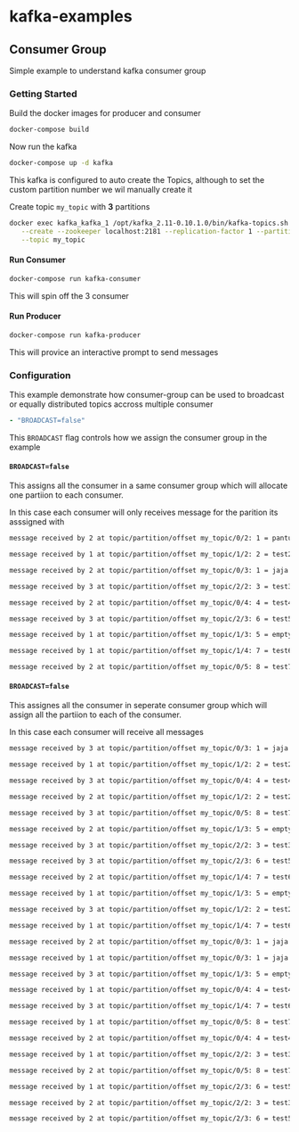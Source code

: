 # kafka-examples


## Consumer Group

Simple example to understand kafka consumer group 

### Getting Started 
Build the docker images for producer and consumer 
```sh
docker-compose build 
```
Now run the kafka 
```sh
docker-compose up -d kafka
```
This kafka is configured to auto create the Topics, 
although to set the custom partition number we wil manually create it


Create topic `my_topic` with **3** partitions
```sh
docker exec kafka_kafka_1 /opt/kafka_2.11-0.10.1.0/bin/kafka-topics.sh \
   --create --zookeeper localhost:2181 --replication-factor 1 --partitions 3 \
   --topic my_topic
```

#### Run Consumer 
```sh
docker-compose run kafka-consumer
```
This will spin off the 3 consumer  

#### Run Producer
```sh
docker-compose run kafka-producer
```
This will provice an interactive prompt to send messages 

### Configuration 
This example demonstrate how consumer-group can be used to broadcast or equally distributed topics accross multiple consumer 
```yaml
- "BROADCAST=false"
```
This `BROADCAST` flag controls how we assign the consumer group in the example 
#### `BROADCAST=false`
This assigns all the consumer in a same consumer group 
which will allocate one partiion to each consumer.

In this case each consumer will only receives message for the parition its asssigned with 
```sh
message received by 2 at topic/partition/offset my_topic/0/2: 1 = pantu

message received by 1 at topic/partition/offset my_topic/1/2: 2 = test2

message received by 2 at topic/partition/offset my_topic/0/3: 1 = jaja

message received by 3 at topic/partition/offset my_topic/2/2: 3 = test3 

message received by 2 at topic/partition/offset my_topic/0/4: 4 = test4

message received by 3 at topic/partition/offset my_topic/2/3: 6 = test5

message received by 1 at topic/partition/offset my_topic/1/3: 5 = empty

message received by 1 at topic/partition/offset my_topic/1/4: 7 = test6

message received by 2 at topic/partition/offset my_topic/0/5: 8 = test7
```

#### `BROADCAST=false`
This assignes all the consumer in seperate consumer group
which will assign all the partiion to each of the consumer.

In this case each consumer will receive all messages
```sh
message received by 3 at topic/partition/offset my_topic/0/3: 1 = jaja

message received by 1 at topic/partition/offset my_topic/1/2: 2 = test2

message received by 3 at topic/partition/offset my_topic/0/4: 4 = test4

message received by 2 at topic/partition/offset my_topic/1/2: 2 = test2

message received by 3 at topic/partition/offset my_topic/0/5: 8 = test7

message received by 2 at topic/partition/offset my_topic/1/3: 5 = empty

message received by 3 at topic/partition/offset my_topic/2/2: 3 = test3 

message received by 3 at topic/partition/offset my_topic/2/3: 6 = test5

message received by 2 at topic/partition/offset my_topic/1/4: 7 = test6

message received by 1 at topic/partition/offset my_topic/1/3: 5 = empty

message received by 3 at topic/partition/offset my_topic/1/2: 2 = test2

message received by 1 at topic/partition/offset my_topic/1/4: 7 = test6

message received by 2 at topic/partition/offset my_topic/0/3: 1 = jaja

message received by 1 at topic/partition/offset my_topic/0/3: 1 = jaja

message received by 3 at topic/partition/offset my_topic/1/3: 5 = empty

message received by 1 at topic/partition/offset my_topic/0/4: 4 = test4

message received by 3 at topic/partition/offset my_topic/1/4: 7 = test6

message received by 1 at topic/partition/offset my_topic/0/5: 8 = test7

message received by 2 at topic/partition/offset my_topic/0/4: 4 = test4

message received by 1 at topic/partition/offset my_topic/2/2: 3 = test3 

message received by 2 at topic/partition/offset my_topic/0/5: 8 = test7

message received by 1 at topic/partition/offset my_topic/2/3: 6 = test5

message received by 2 at topic/partition/offset my_topic/2/2: 3 = test3 

message received by 2 at topic/partition/offset my_topic/2/3: 6 = test5
```


